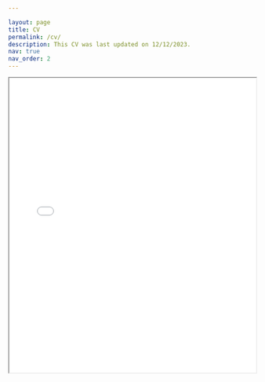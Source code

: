 ```yaml
---

layout: page
title: CV
permalink: /cv/
description: This CV was last updated on 12/12/2023.
nav: true
nav_order: 2
---
```



<div class="content">
  <!-- Embed the PDF -->
  <iframe src="{{ 'assets/pdf/cv.pdf' | relative_url }}" width="100%" height="600px"></iframe>
</div>
